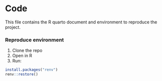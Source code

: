 # Code
This file contains the R quarto document and environment to reproduce the project.

### Reproduce environment
1. Clone the repo
2. Open in R
3. Run:

```r
install.packages("renv")
renv::restore()
